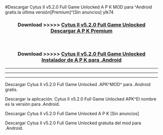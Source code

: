 #Descargar Cytus II v5.2.0 Full Game Unlocked  A P K MOD para ^Android gratis.la última versión[Premium]^[Sin anuncios] ylk74



<div align="center">
<h3>Download >>>>> <a href="https://es-web.web.app/?es= Cytus II v5.2.0 Full Game Unlocked ">Cytus II v5.2.0 Full Game Unlocked  Descargar A P K Premium</a></h3><br>

<h3>Download >>>>> <a href="https://es-web.web.app/?es= Cytus II v5.2.0 Full Game Unlocked ">Cytus II v5.2.0 Full Game Unlocked  Instalador de A P K para .Android</a></h3>
</div>


----------------------------------------------------------

----------------------------------------------------------

----------------------------------------------------------

Descargar Cytus II v5.2.0 Full Game Unlocked  .APK^MOD^ para .Android gratis.

Descargar la aplicación. Cytus II v5.2.0 Full Game Unlocked  APK^El nombre es la versión para .Android.

Descargar Cytus II v5.2.0 Full Game Unlocked  A P K [Sin anuncios]

Descargar Cytus II v5.2.0 Full Game Unlocked  gratuita del mod para .Android.